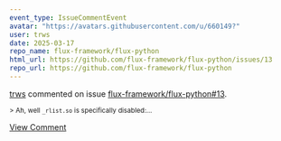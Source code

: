 ```yaml
---
event_type: IssueCommentEvent
avatar: "https://avatars.githubusercontent.com/u/660149?"
user: trws
date: 2025-03-17
repo_name: flux-framework/flux-python
html_url: https://github.com/flux-framework/flux-python/issues/13
repo_url: https://github.com/flux-framework/flux-python
---
```


<a href='https://github.com/trws' target='_blank'>trws</a> commented on issue <a href='https://github.com/flux-framework/flux-python/issues/13' target='_blank'>flux-framework/flux-python#13</a>.

<small>> Ah, well `_rlist.so` is specifically disabled:...</small>

<a href='https://github.com/flux-framework/flux-python/issues/13' target='_blank'>View Comment</a>